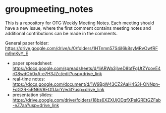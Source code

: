 # groupmeeting_notes

This is a repository for OTG Weekly Meeting Notes. Each meeting should have a new issue, where the first comment contains meeting notes and additional contributions can be made in the comments.

General paper folder: https://drive.google.com/drive/u/0/folders/1HTnmn57S4iI6k8syMRvOwfRFm9mKvY_E
 - paper spreadsheet: https://docs.google.com/spreadsheets/d/1iARWa3jlveD8bfFgUtZYcovE4rG8wdOb0xA-e7H3JZc/edit?usp=drive_link
 - real-time notes: https://docs.google.com/document/d/1W9BpW43CZ2AaH4S3I-ONNpn-FdG2R-5RN6V8EOfUarY/edit?usp=drive_link
 - presentation slides: https://drive.google.com/drive/folders/18bs6XZXUjODqfXPelGREtGZFab-eZ7aa?usp=drive_link
